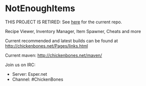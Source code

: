 NotEnoughItems
==============

THIS PROJECT IS RETIRED: See [here] for the current repo.

Recipe Viewer, Inventory Manager, Item Spawner, Cheats and more

Current recommended and latest builds can be found at http://chickenbones.net/Pages/links.html

Current maven: http://chickenbones.net/maven/

Join us on IRC:
- Server: Esper.net
- Channel: #ChickenBones

[here]: <https://github.com/TheCBProject/NotEnoughItems>
